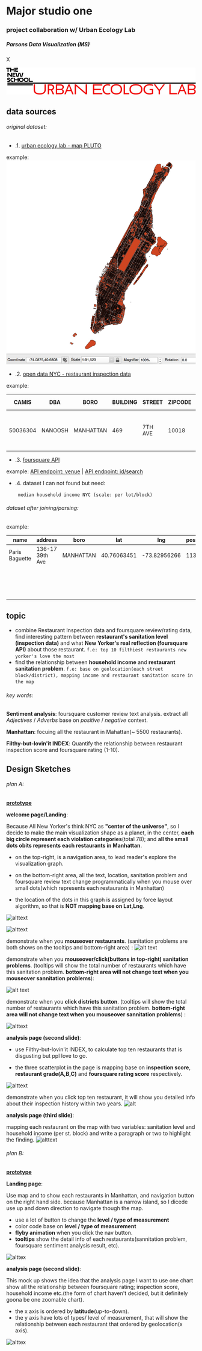 # Major studio one
### project collaboration w/ Urban Ecology Lab
##### Parsons Data Visualization (MS)

X

![alt text](https://raw.githubusercontent.com/Jiahao01121/Restaurant_data_viz/master/assets/uelLogo.jpeg)

## data sources
###### original dataset:

- .1. [urban ecology lab - map PLUTO](https://drive.google.com/drive/u/1/folders/0B6r_XA2F-ffxc2twSlBCOUQzNTQ)

example:
![alt text](https://raw.githubusercontent.com/Jiahao01121/Restaurant_data_viz/master/assets/mapPLUTO.jpeg)


- .2. [open data NYC - restaurant inspection data](https://data.cityofnewyork.us/Health/DOHMH-New-York-City-Restaurant-Inspection-Results/xx67-kt59)

example:

| CAMIS    | DBA            | BORO      | BUILDING | STREET            | ZIPCODE | PHONE      | CUISINE DESCRIPTION | INSPECTION DATE | ACTION                                          | VIOLATION CODE | VIOLATION DESCRIPTION                                                                                                                  | CRITICAL FLAG | SCORE | GRADE | GRADE DATE | RECORD DATE | INSPECTION TYPE                          |
|----------|----------------|-----------|----------|-------------------|---------|------------|---------------------|-----------------|-------------------------------------------------|----------------|----------------------------------------------------------------------------------------------------------------------------------------|---------------|-------|-------|------------|-------------|------------------------------------------|
| 50036304 | NANOOSH        | MANHATTAN | 469      | 7TH AVE           | 10018   | 2123900563 | Mediterranean       | 7/10/15         | Violations were cited in the following area(s). | 09C            | Food contact surface not properly maintained.                                                                                          | Not Critical  | 7     | A     | 7/10/15    | 2/27/17     | Pre-permit (Operational) / Re-inspection |   

- .3. [foursquare API](https://developer.foursquare.com/)

example: [API endpoint: venue](https://api.foursquare.com/v2/venues/search?near=manhattan,%20ny&intent=browse&query=VEZZO&oauth_token=S5O343HN05HFVNXC4ZWYJ0VEUF01VCEPBLPAFR4C050DS1BD&v=20170307) |
 [API endpoint: id/search](https://api.foursquare.com/v2/venues/40a55d80f964a52020f31ee3?sort=recent&limit=500&oauth_token=S5O343HN05HFVNXC4ZWYJ0VEUF01VCEPBLPAFR4C050DS1BD&v=20170309)

 - .4. dataset I can not found but need:		

		median household income NYC (scale: per lot/block)


###### dataset after joining/parsing:
example:

| name           | address         | boro      | lat         | lng          | postcode | categories | stats | rating | text__type | text__text_extract | violation__recentScore | violation__recentTime    | violation__historyScore | violation__historyVCode | violation__closed_before | id |
|----------------|-----------------|-----------|-------------|--------------|----------|------------|-------|--------|------------|--------------------|------------------------|--------------------------|-------------------------|-------------------------|--------------------------|----|
| Paris Baguette | 136-17 39th Ave | MANHATTAN | 40.76063451 | -73.82956266 | 11354    | Bakery     | 7172  | 7.9    | liked      | comfortable        | 10                     | 2017-02-03T05:00:00.000Z | 10                      | 06C                     | null                     | 0  |
|                |                 |           |             |              |          |            |       |        |            | long               |                        |                          | 10                      | 06E                     |                          |    |
|                |                 |           |             |              |          |            |       |        |            | other              |                        |                          | 7                       | 06C                     |                          |    |
|                |                 |           |             |              |          |            |       |        |            |                    |                        |                          | 9                       | 04K                     |                          |    |
|                |                 |           |             |              |          |            |       |        |            |                    |                        |                          | 9                       | 08A                     |                          |    |



## topic
- combine Restaurant Inspection data and foursquare review/rating data, find interesting pattern between **restaurant's sanitation level (inspection data)** and what **New Yorker's real reflection (foursquare API)** about those restaurant. ```f.e: top 10 filthiest restaurants new yorker's love the most```
- find the relationship between **household income** and **restaurant sanitation problem**.
 ```f.e: base on geolocation(each street block/district), mapping income and restaurant sanitation score in the map```

###### key words:
**Sentiment analysis**: foursquare customer review text analysis. extract all _Adjectives_ / _Adverbs_ base on _positive_ / _negative_ context.

**Manhattan**: focuing all the restaurant in Mahattan(~ 5500 restaurants).

**Filthy-but-lovin'it INDEX**: Quantify the relationship between restaurant inspection score and foursquare rating (1-10).

## Design Sketches
###### plan A:

[**prototype**](https://jiahao01121.github.io/Restaurant_data_viz//second_draft_mar_25/index.html)

**welcome page/Landing**:

Because All New Yorker's think NYC as **"center of the universe"**, so I decide to make the main visualization shape as a planet, in the center, **each big circle represent each violation categories**(total 78); and **all the small dots obits represents each restaurants in Manhattan**.

- on the top-right, is a navigation area, to lead reader's explore the visualization graph.

- on the bottom-right area, all the text, location, sanitation problem and foursquare review text change programmatically when you mouse over small dots(which represents each restaurants in Manhattan)

- the location of the dots in this graph is assigned by force layout algorithm, so that is **NOT mapping base on Lat,Lng**.

![alttext](https://raw.githubusercontent.com/Jiahao01121/Restaurant_data_viz/master/assets/restaurant_destroyed-01.jpg)

![alttext](https://raw.githubusercontent.com/Jiahao01121/Restaurant_data_viz/master/assets/restaurant_destroyed-02.jpg)

demonstrate when you **mouseover restaurants**. (sanitation problems are both shows on the tooltips and bottom-right area) :
![alt text](https://github.com/Jiahao01121/Restaurant_data_viz/blob/master/assets/restaurant_destroyed-03.jpg?raw=true)

demonstrate when you **mouseover/click(buttons in top-right) sanitation problems**. (tooltips will show the total number of restaurants which have this sanitation problem. **bottom-right area will not change text when you mouseover sannitation problems**):

![alt text](https://github.com/Jiahao01121/Restaurant_data_viz/blob/master/assets/restaurant_destroyed-04.jpg?raw=true)


demonstrate when you **click districts button**. (tooltips will show the total number of restaurants which have this sanitation problem. **bottom-right area will not change text when you mouseover sannitation problems**) :

![alttext](https://raw.githubusercontent.com/Jiahao01121/Restaurant_data_viz/master/assets/restaurant_destroyed-05.jpg)


**analysis page (second slide)**:
- use Filthy-but-lovin'it INDEX, to calculate top ten restaurants that is disgusting but ppl love to go.

- the three scatterplot in the page is mapping base on **inspection score**, **restaurant grade(A,B,C)** and **foursquare rating score** respectively.

![alttext](https://raw.githubusercontent.com/Jiahao01121/Restaurant_data_viz/master/assets/restaurant_destroyed-06.jpg)

demonstrate when you click top ten restaurant, it will show you detailed info about their inspection history within two years.
![alt](https://raw.githubusercontent.com/Jiahao01121/Restaurant_data_viz/master/assets/restaurant_destroyed-07.jpg)

**analysis page (third slide)**:

mapping each restaurant on the map with two variables: sanitation level and household income (per st. block) and write a paragraph or two to highlight the finding.
![alttext](https://raw.githubusercontent.com/Jiahao01121/Restaurant_data_viz/master/assets/restaurant_destroyed-08.jpg)


###### plan B:

[**prototype**](https://jiahao01121.github.io/Restaurant_data_viz/third_draft_mar_25/index.html)

**Landing page**:

Use map and to show each restaurants in Manhattan, and navigation button on the right hand side. because Manhattan is a narrow island, so I dicede use up and down direction to navigate though the map.

- use a lot of button to change the **level / type of measurement**
- color code base on **level / type of measurement**
- **flyby animation** when you click the nav button.
- **tooltips** show the detail info of each restaurants(sannitation problem, foursquare sentiment analysis result, etc).


![alttex](https://raw.githubusercontent.com/Jiahao01121/Restaurant_data_viz/master/assets/restaurant_plan_B-01.jpg)

**analysis page (second slide)**:

This mock up shows the idea that the analysis page I want to use one chart show all the relationship between foursquare rating; inspection score, household income etc.(the form of chart haven't decided, but it definitely goona be one zoomable chart).

- the x axis is ordered by **latitude**(up-to-down).
- the y axis have lots of types/ level of measurement, that will show the relationship between each restaurant that ordered by geolocation(x axis).

![alttex](https://raw.githubusercontent.com/Jiahao01121/Restaurant_data_viz/master/assets/restaurant_plan_B-02.jpg)
